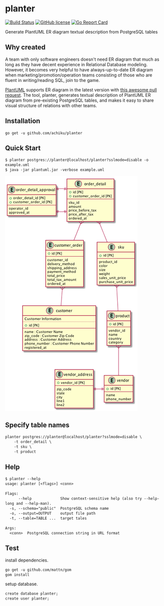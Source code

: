 # planter

[![Build Status](https://travis-ci.org/achiku/planter.svg?branch=master)](https://travis-ci.org/achiku/planter)
[![GitHub license](https://img.shields.io/badge/license-MIT-blue.svg)](https://raw.githubusercontent.com/achiku/planter/master/LICENSE)
[![Go Report Card](https://goreportcard.com/badge/github.com/achiku/planter)](https://goreportcard.com/report/github.com/achiku/planter)

Generate PlantUML ER diagram textual description from PostgreSQL tables


## Why created

A team with only software engineers doesn't need ER diagram that much as long as they have decent experience in Relational Database modeling. However, it becomes very helpful to have always-up-to-date ER diagram when marketing/promotion/operation teams consisting of those who are fluent in writing/reading SQL, join to the game.

[PlantUML](http://plantuml.com/) supports ER diagram in the latest version with [this awesome pull request](https://github.com/plantuml/plantuml/pull/31). The tool, planter, generates textual description of PlantUML ER diagram from pre-existing PostgreSQL tables, and makes it easy to share visual structure of relations with other teams.


## Installation

```
go get -u github.com/achiku/planter
```

## Quick Start

```
$ planter postgres://planter@localhost/planter?sslmode=disable -o example.uml
$ java -jar plantuml.jar -verbose example.uml
```

![er diagram](./example/example_gen.png)


## Specify table names

```
planter postgres://planter@localhost/planter?sslmode=disable \ 
    -t order_detail \
    -t sku \
    -t product
```


## Help

```
$ planter --help
usage: planter [<flags>] <conn>

Flags:
      --help             Show context-sensitive help (also try --help-long and --help-man).
  -s, --schema="public"  PostgreSQL schema name
  -o, --output=OUTPUT    output file path
  -t, --table=TABLE ...  target tales

Args:
  <conn>  PostgreSQL connection string in URL format
```


## Test

install dependencies.

```
go get -u github.com/mattn/gom
gom install
```

setup database.

```
create database planter;
create user planter;
```
